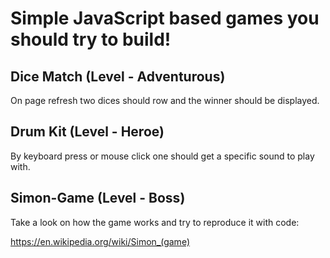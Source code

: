 # Simple JavaScript based games you should try to build!

## Dice Match (Level - Adventurous)

On page refresh two dices should row and the winner should be displayed.

## Drum Kit (Level - Heroe)

By keyboard press or mouse click one should get a specific sound to play with.

## Simon-Game (Level - Boss)

Take a look on how the game works and try to reproduce it with code:

https://en.wikipedia.org/wiki/Simon_(game)
